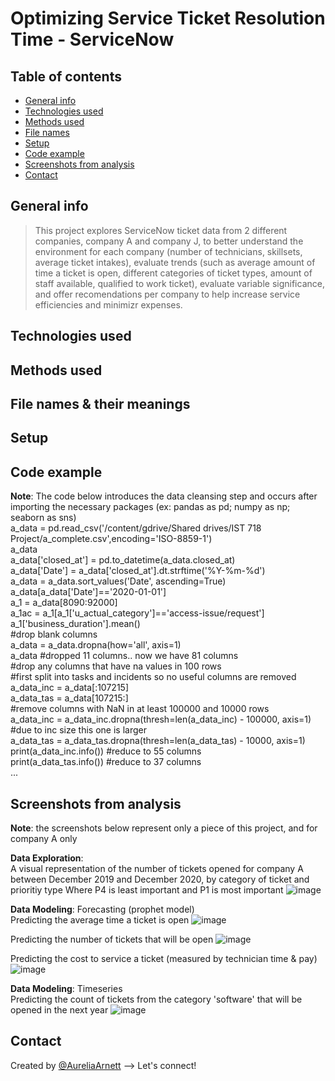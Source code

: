 # Optimizing Service Ticket Resolution Time - ServiceNow

## Table of contents
* [General info](#general-info)
* [Technologies used](#technologies-used)
* [Methods used](#methods-used)
* [File names](#file-names-&-their-meanings)
* [Setup](#setup)
* [Code example](#code-example)
* [Screenshots from analysis](#screenshots-from-analysis)
* [Contact](#contact)

## General info
> This project explores ServiceNow ticket data from 2 different companies, company A and company J, to better understand the environment for each company (number of technicians, skillsets, average ticket intakes), evaluate trends (such as average amount of time a ticket is open, different categories of ticket types, amount of staff available, qualified to work ticket), evaluate variable significance, and offer recomendations per company to help increase service efficiencies and minimizr expenses.

## Technologies used

## Methods used

## File names & their meanings

## Setup

## Code example
**Note**: The code below introduces the data cleansing step and occurs after importing the necessary packages (ex: pandas as pd; numpy as np; seaborn as sns)\
a_data = pd.read_csv('/content/gdrive/Shared drives/IST 718 Project/a_complete.csv',encoding='ISO-8859-1')\
a_data\
a_data['closed_at'] = pd.to_datetime(a_data.closed_at)\
a_data['Date'] = a_data['closed_at'].dt.strftime('%Y-%m-%d')\
a_data = a_data.sort_values('Date', ascending=True)\
a_data[a_data['Date']=='2020-01-01']\
a_1 = a_data[8090:92000]\
a_1ac = a_1[a_1['u_actual_category']=='access-issue/request']\
a_1['business_duration'].mean()\
#drop blank columns\
a_data = a_data.dropna(how='all', axis=1)\
a_data #dropped 11 columns.. now we have 81 columns\
#drop any columns that have na values in 100 rows\
#first split into tasks and incidents so no useful columns are removed\
a_data_inc = a_data[:107215]\
a_data_tas = a_data[107215:]\
#remove columns with NaN in at least 100000 and 10000 rows\
a_data_inc = a_data_inc.dropna(thresh=len(a_data_inc) - 100000, axis=1) #due to inc size this one is larger\
a_data_tas = a_data_tas.dropna(thresh=len(a_data_tas) - 10000, axis=1)\
print(a_data_inc.info()) #reduce to 55 columns\
print(a_data_tas.info()) #reduce to 37 columns\
...

## Screenshots from analysis
**Note**: the screenshots below represent only a piece of this project, and for company A only

**Data Exploration**:\
A visual representation of the number of tickets opened for company A between December 2019 and December 2020, by category of ticket and prioritiy type
Where P4 is least important and P1 is most important
![image](https://user-images.githubusercontent.com/75768214/117555973-e6a1d000-b018-11eb-8dcf-bdd1c9c6a21c.png)

**Data Modeling**: Forecasting (prophet model)\
Predicting the average time a ticket is open
![image](https://user-images.githubusercontent.com/75768214/117556119-5bc1d500-b01a-11eb-8956-d90c4395be29.png)

Predicting the number of tickets that will be open
![image](https://user-images.githubusercontent.com/75768214/117556130-75631c80-b01a-11eb-955a-06ee48b30c08.png)

Predicting the cost to service a ticket (measured by technician time & pay)
![image](https://user-images.githubusercontent.com/75768214/117556151-96c40880-b01a-11eb-984a-3d0c32c57d68.png)

**Data Modeling**: Timeseries\
Predicting the count of tickets from the category 'software' that will be opened in the next year
![image](https://user-images.githubusercontent.com/75768214/117556185-e6a2cf80-b01a-11eb-8dc2-48b805cf93f7.png)


## Contact
Created by [@AureliaArnett](https://twitter.com/AureliaArnett) --> Let's connect!
